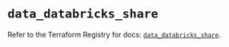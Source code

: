 # `data_databricks_share`

Refer to the Terraform Registry for docs: [`data_databricks_share`](https://registry.terraform.io/providers/databricks/databricks/1.54.0/docs/data-sources/share).
